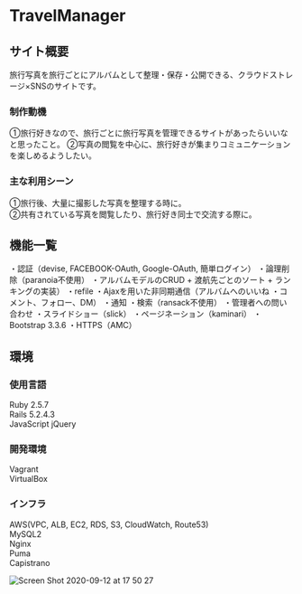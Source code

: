 # TravelManager

## サイト概要
旅行写真を旅行ごとにアルバムとして整理・保存・公開できる、クラウドストレージ×SNSのサイトです。

### 制作動機
①旅行好きなので、旅行ごとに旅行写真を管理できるサイトがあったらいいなと思ったこと。
②写真の閲覧を中心に、旅行好きが集まりコミュニケーションを楽しめるようしたい。

### 主な利用シーン
①旅行後、大量に撮影した写真を整理する時に。<br>
②共有されている写真を閲覧したり、旅行好き同士で交流する際に。


## 機能一覧
・認証（devise, FACEBOOK-OAuth, Google-OAuth, 簡単ログイン）
・論理削除（paranoia不使用）
・アルバムモデルのCRUD + 渡航先ごとのソート + ランキングの実装）
・refile
・Ajaxを用いた非同期通信（アルバムへのいいね ・コメント、フォロー、DM）
・通知
・検索（ransack不使用）
・管理者への問い合わせ
・スライドショー（slick）
・ページネーション（kaminari）
・Bootstrap 3.3.6
・HTTPS（AMC）


## 環境

### 使用言語
Ruby 2.5.7<br>
Rails 5.2.4.3<br>
JavaScript
jQuery

### 開発環境
Vagrant<br>
VirtualBox

### インフラ
AWS(VPC, ALB, EC2, RDS, S3, CloudWatch, Route53)<br>
MySQL2<br>
Nginx<br>
Puma<br>
Capistrano

![Screen Shot 2020-09-12 at 17 50 27](https://user-images.githubusercontent.com/65382860/92991808-2b747600-f521-11ea-88a4-c03ca00a0898.png)


